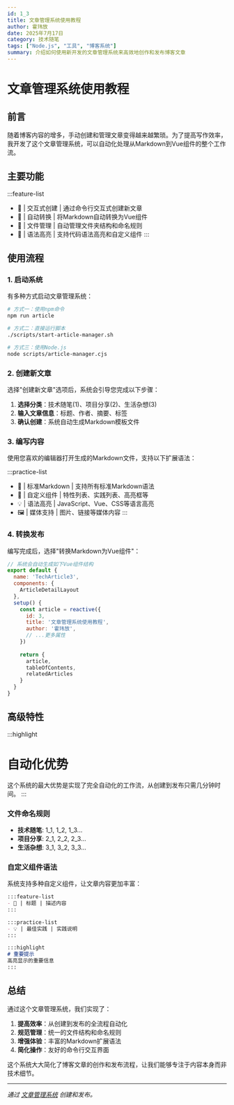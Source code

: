 ```yaml
---
id: 1_3
title: 文章管理系统使用教程
author: 霍玮放
date: 2025年7月17日
category: 技术随笔
tags: ["Node.js", "工具", "博客系统"]
summary: 介绍如何使用新开发的文章管理系统来高效地创作和发布博客文章
---
```


# 文章管理系统使用教程

## 前言

随着博客内容的增多，手动创建和管理文章变得越来越繁琐。为了提高写作效率，我开发了这个文章管理系统，可以自动化处理从Markdown到Vue组件的整个工作流。

## 主要功能

:::feature-list
- 📝 | 交互式创建 | 通过命令行交互式创建新文章
- 🔄 | 自动转换 | 将Markdown自动转换为Vue组件
- 📁 | 文件管理 | 自动管理文件夹结构和命名规则
- 🎨 | 语法高亮 | 支持代码语法高亮和自定义组件
:::

## 使用流程

### 1. 启动系统

有多种方式启动文章管理系统：

```bash
# 方式一：使用npm命令
npm run article

# 方式二：直接运行脚本
./scripts/start-article-manager.sh

# 方式三：使用Node.js
node scripts/article-manager.cjs
```

### 2. 创建新文章

选择"创建新文章"选项后，系统会引导您完成以下步骤：

1. **选择分类**：技术随笔(1)、项目分享(2)、生活杂想(3)
2. **输入文章信息**：标题、作者、摘要、标签
3. **确认创建**：系统自动生成Markdown模板文件

### 3. 编写内容

使用您喜欢的编辑器打开生成的Markdown文件，支持以下扩展语法：

:::practice-list
- 🎯 | 标准Markdown | 支持所有标准Markdown语法
- 🧩 | 自定义组件 | 特性列表、实践列表、高亮框等
- 💡 | 语法高亮 | JavaScript、Vue、CSS等语言高亮
- 🖼️ | 媒体支持 | 图片、链接等媒体内容
:::

### 4. 转换发布

编写完成后，选择"转换Markdown为Vue组件"：

```javascript
// 系统会自动生成如下Vue组件结构
export default {
  name: 'TechArticle3',
  components: {
    ArticleDetailLayout
  },
  setup() {
    const article = reactive({
      id: 3,
      title: '文章管理系统使用教程',
      author: '霍玮放',
      // ...更多属性
    })
    
    return {
      article,
      tableOfContents,
      relatedArticles
    }
  }
}
```

## 高级特性

:::highlight
# 自动化优势
这个系统的最大优势是实现了完全自动化的工作流，从创建到发布只需几分钟时间。
:::

### 文件命名规则

- **技术随笔**: 1_1, 1_2, 1_3...
- **项目分享**: 2_1, 2_2, 2_3...
- **生活杂想**: 3_1, 3_2, 3_3...

### 自定义组件语法

系统支持多种自定义组件，让文章内容更加丰富：

```markdown
:::feature-list
- 🎯 | 标题 | 描述内容
:::

:::practice-list  
- 💡 | 最佳实践 | 实践说明
:::

:::highlight
# 重要提示
高亮显示的重要信息
:::
```

## 总结

通过这个文章管理系统，我们实现了：

1. **提高效率**：从创建到发布的全流程自动化
2. **规范管理**：统一的文件结构和命名规则
3. **增强体验**：丰富的Markdown扩展语法
4. **简化操作**：友好的命令行交互界面

这个系统大大简化了博客文章的创作和发布流程，让我们能够专注于内容本身而非技术细节。

---

*通过 [文章管理系统](https://github.com/IsaacHuo/My_New_Blog) 创建和发布。*